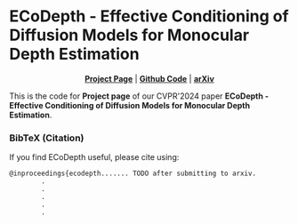 # ECoDepth - Effective Conditioning of Diffusion Models for Monocular Depth Estimation
<div align="center">

[**Project Page**](https://ecodepth-iitd.github.io) | [**Github Code**](https://github.com/Aradhye2002/EcoDepth) | [**arXiv**](https://arxiv.org/abs)
</div>

This is the code for **Project page** of our CVPR'2024 paper **ECoDepth - Effective Conditioning of Diffusion Models for Monocular Depth Estimation**.

### BibTeX (Citation)
If you find ECoDepth useful, please cite using: 
```
@inproceedings{ecodepth....... TODO after submitting to arxiv.
        .
        .
        .
        .
        .
```
